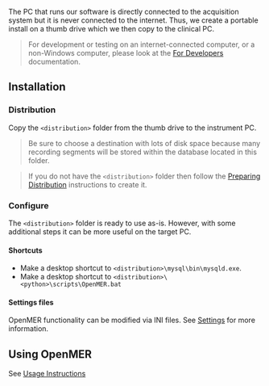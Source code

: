 The PC that runs our software is directly connected to the acquisition system but it is never connected to the internet. Thus, we create a portable install on a thumb drive which we then copy to the clinical PC.

> For development or testing on an internet-connected computer, or a non-Windows computer, please look at the [For Developers](for-developers.md) documentation.

## Installation

### Distribution

Copy the `<distribution>` folder from the thumb drive to the instrument PC.

> Be sure to choose a destination with lots of disk space because many recording segments will be stored within the database located in this folder.

> If you do not have the `<distribution>` folder then follow the [Preparing Distribution](preparing-distribution.md) instructions to create it.

### Configure

The `<distribution>` folder is ready to use as-is. However, with some additional steps it can be more useful on the target PC.

#### Shortcuts

* Make a desktop shortcut to `<distribution>\mysql\bin\mysqld.exe`.
* Make a desktop shortcut to `<distribution>\<python>\scripts\OpenMER.bat`

#### Settings files

OpenMER functionality can be modified via INI files. See [Settings](settings.md) for more information.

## Using OpenMER

See [Usage Instructions](usage-instructions.md)
